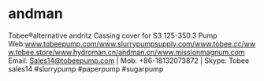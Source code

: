 # andman
Tobee®alternative andritz Cassing cover for S3 125-350.3 Pump Web:www.tobeepump.com/www.slurrypumpsupply.com/www.tobee.cc/www.tobee.store/www.hydroman.cn/andman.cn/www.missionmagnum.com  Email: Sales14@tobeepump.com | Mob: +86-18132073872  | Skype: Tobee sales14 #slurrypump  #paperpump  #sugarpump 
